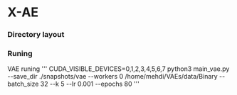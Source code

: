 # X-AE

### Directory layout


### Runing

VAE runing
'''
CUDA_VISIBLE_DEVICES=0,1,2,3,4,5,6,7 python3 main_vae.py --save_dir ./snapshots/vae --workers 0  /home/mehdi/VAEs/data/Binary --batch_size 32 --k 5 --lr 0.001 --epochs 80
'''
